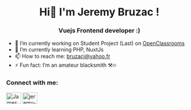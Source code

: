 <h1 align="center">Hi👋 I'm Jeremy Bruzac !</h1>

<h3 align="center">Vuejs Frontend developer :)</h3> 

- 🔭 I’m currently working on Student Project (Last) on [OpenClassrooms](https://openclassrooms.com/fr/)
- 🌱 I’m currently learning PHP, NuxtJs
- 📫 How to reach me: bruzacj@yahoo.fr
- ⚡ Fun fact: I’m an amateur blacksmith ⚒️🔥

<h3 align="left">Connect with me:</h3>
<p align="left">
<a href="https://twitter.com/JamesBzc56" target="blank"><img align="center" src="https://raw.githubusercontent.com/rahuldkjain/github-profile-readme-generator/master/src/images/icons/Social/twitter.svg" alt="JamesBzc56" height="30" width="40" /></a>
<a href="https://www.linkedin.com/in/j%C3%A9r%C3%A9my-bruzac/" target="blank"><img align="center" src="https://raw.githubusercontent.com/rahuldkjain/github-profile-readme-generator/master/src/images/icons/Social/linked-in-alt.svg" alt="jeremy-bruzac" height="30" width="40" /></a>
</p>
